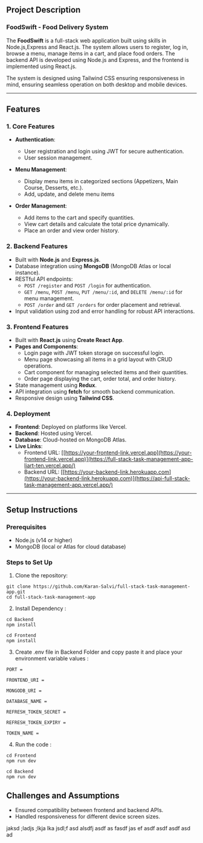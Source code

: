 ## Project Description

### **FoodSwift - Food Delivery System**

The **FoodSwift** is a full-stack web application built using skills in Node.js,Express and React.js. The system allows users to register, log in, browse a menu, manage items in a cart, and place food orders. The backend API is developed using Node.js and Express, and the frontend is implemented using React.js.

The system is designed using Tailwind CSS ensuring responsiveness in mind, ensuring seamless operation on both desktop and mobile devices. 

---

## Features

### **1. Core Features**
- **Authentication**:
  - User registration and login using JWT for secure authentication.
  - User session management.

- **Menu Management**:
  - Display menu items in categorized sections (Appetizers, Main Course, Desserts, etc.).
  - Add, update, and delete menu items 

- **Order Management**:
  - Add items to the cart and specify quantities.
  - View cart details and calculate the total price dynamically.
  - Place an order and view order history.

### **2. Backend Features**
- Built with **Node.js** and **Express.js**.
- Database integration using **MongoDB** (MongoDB Atlas or local instance).
- RESTful API endpoints:
  - `POST /register` and `POST /login` for authentication.
  - `GET /menu`, `POST /menu`, `PUT /menu/:id`, and `DELETE /menu/:id` for menu management.
  - `POST /order` and `GET /orders` for order placement and retrieval.
- Input validation using zod and error handling for robust API interactions.

### **3. Frontend Features**
- Built with **React.js** using **Create React App**.
- **Pages and Components**:
  - Login page with JWT token storage on successful login.
  - Menu page showcasing all items in a grid layout with CRUD operations.
  - Cart component for managing selected items and their quantities.
  - Order page displaying the cart, order total, and order history.
- State management using **Redux**.
- API integration using **fetch** for smooth backend communication.
- Responsive design using **Tailwind CSS**.



### **4. Deployment**
- **Frontend**: Deployed on platforms like Vercel.
- **Backend**: Hosted using Vercel.
- **Database**: Cloud-hosted on MongoDB Atlas.
- **Live Links**:
  - Frontend URL: [[https://your-frontend-link.vercel.app](https://your-frontend-link.vercel.app)](https://full-stack-task-management-app-liart-ten.vercel.app/)
  - Backend URL: [[https://your-backend-link.herokuapp.com](https://your-backend-link.herokuapp.com)](https://api-full-stack-task-management-app.vercel.app/)

---


## Setup Instructions

### Prerequisites
- Node.js (v14 or higher)
- MongoDB (local or Atlas for cloud database)

### Steps to Set Up

1. Clone the repository:

```
git clone https://github.com/Karan-Salvi/full-stack-task-management-app.git
cd full-stack-task-management-app  

```


2. Install Dependency :
   
```
cd Backend
npm install

cd Frontend
npm install
```


3. Create .env file in Backend Folder and copy paste it and place your environment variable values :
   
```
PORT = 

FRONTEND_URI = 

MONGODB_URI = 

DATABASE_NAME = 

REFRESH_TOKEN_SECRET = 

REFRESH_TOKEN_EXPIRY = 

TOKEN_NAME = 
```


4. Run the code :
   
```
cd Frontend
npm run dev

cd Backend
npm run dev

```

## Challenges and Assumptions
- Ensured compatibility between frontend and backend APIs.
- Handled responsiveness for different device screen sizes.

jaksd ;ladjs ;lkja lka jsdl;f
asd alsdfj asdf 
as fasdf jas
ef asdf 
asdf 
asdf asd ad 
 

